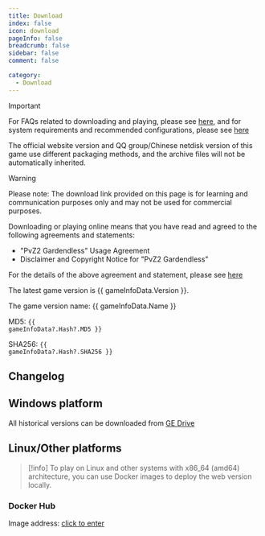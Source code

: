 ```yaml
---
title: Download
index: false
icon: download
pageInfo: false
breadcrumb: false
sidebar: false
comment: false

category:
  - Download
---
```


<script setup>
import axios from 'axios';
import { ref, onBeforeMount, onMounted } from 'vue'

const gameInfoData = ref(null);

onBeforeMount(() => {
  axios.get('/jsons/gameinfo.json').then(res => {
    gameInfoData.value = res.data;
  })
})
onMounted(() => {
  (window.adsbygoogle = window.adsbygoogle || []).push({});
})
</script>

> [!important]
> For FAQs related to downloading and playing, please see [here](../guide/FAQ.md), and for system requirements and recommended configurations, please see [here](../guide/requirement.md)
>
> The official website version and QQ group/Chinese netdisk version of this game use different packaging methods, and the archive files will not be automatically inherited.

> [!warning]
> Please note: The download link provided on this page is for learning and communication purposes only and may not be used for commercial purposes.
>
> Downloading or playing online means that you have read and agreed to the following agreements and statements:
>
> - "PvZ2 Gardendless" Usage Agreement
> - Disclaimer and Copyright Notice for "PvZ2 Gardendless"
>
> For the details of the above agreement and statement, please see [here](../instructions/)

<span v-if="gameInfoData?.Version">The latest game version is {{ gameInfoData.Version }}.</span>

<span v-if="gameInfoData?.Name">The game version name: {{ gameInfoData.Name }}</span>

<span v-if="gameInfoData?.Hash?.MD5">MD5: <code>{{ gameInfoData?.Hash?.MD5 }}</code></span>

<span v-if="gameInfoData?.Hash?.SHA256">SHA256: <code>{{ gameInfoData?.Hash?.SHA256 }}</code></span>

## Changelog

<template v-if="gameInfoData?.EnNewFeatures">

- <li v-for="(item, index) in gameInfoData.EnNewFeatures" :key="index">{{ item }}</li>

</template>

<template v-else>None</template>

<ins class="adsbygoogle"
     style="display:block"
     data-ad-client="ca-pub-7637695321442015"
     data-ad-slot="7113006248"
     data-ad-format="auto"
     data-full-width-responsive="true">
</ins>

## Windows platform

All historical versions can be downloaded from [GE Drive](https://drive.pvzge.com/)

<template v-if="gameInfoData?.Download.Github">

### Github <Badge text="No login required" type="info" /><Badge text="high-speed" type="tip" /><Badge text="global" type="warning" />

Download Link: <a :href="gameInfoData.Download.Github" target="_blank">click to enter</a>

</template>

<template v-if="gameInfoData?.Download.Storage">

### Local Download <Badge text="No login required" type="info" /><Badge text="high-speed" type="tip" /><Badge text="global" type="warning" />

Download Link: <a :href="gameInfoData.Download.Storage" target="_blank">click to enter</a>

</template>

<template v-if="gameInfoData?.Download.Baidu">

### Baidu Netdisk <Badge text="Only in Chinese" type="danger" />

Download Link: <a :href="gameInfoData.Download.Baidu" target="_blank">click to enter</a>

</template>

<template v-if="gameInfoData?.Download.Pan123">

### 123Pan <Badge text="Only in Chinese" type="danger" />

Download Link: <a :href="gameInfoData.Download.Pan123" target="_blank">click to enter</a>

</template>

<template v-if="gameInfoData?.Download.Quark">

### Quark <Badge text="Only in Chinese" type="danger" />

Download Link: <a :href="gameInfoData.Download.Quark" target="_blank">click to enter</a>

</template>

## Linux/Other platforms

> [!info]
> To play on Linux and other systems with x86_64 (amd64) architecture, you can use Docker images to deploy the web version locally.

### Docker Hub

Image address: <a href="https://hub.docker.com/r/gaozih/pvzge" target="_blank">click to enter</a>
